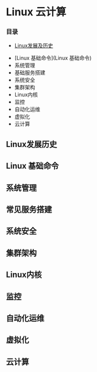 
# Linux 云计算
### 目录
- [Linux发展及历史](Linux发展历史)
* [Linux 基础命令](Linux 基础命令)
* 系统管理
* 基础服务搭建
* 系统安全
* 集群架构
* Linux内核
* 监控
* 自动化运维
* 虚拟化
* 云计算
 
## Linux发展历史
## Linux 基础命令
## 系统管理
## 常见服务搭建
## 系统安全
## 集群架构
## Linux内核
## 监控
## 自动化运维
## 虚拟化
## 云计算
